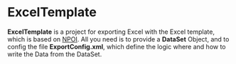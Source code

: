 # ExcelTemplate

  **ExcelTemplate** is a project for exporting Excel with the Excel template, which is based on [NPOI](http://npoi.codeplex.com). All you need is to provide a **DataSet** Object, and to config the file **ExportConfig.xml**, which define the logic where and how to write the Data from the DataSet.
